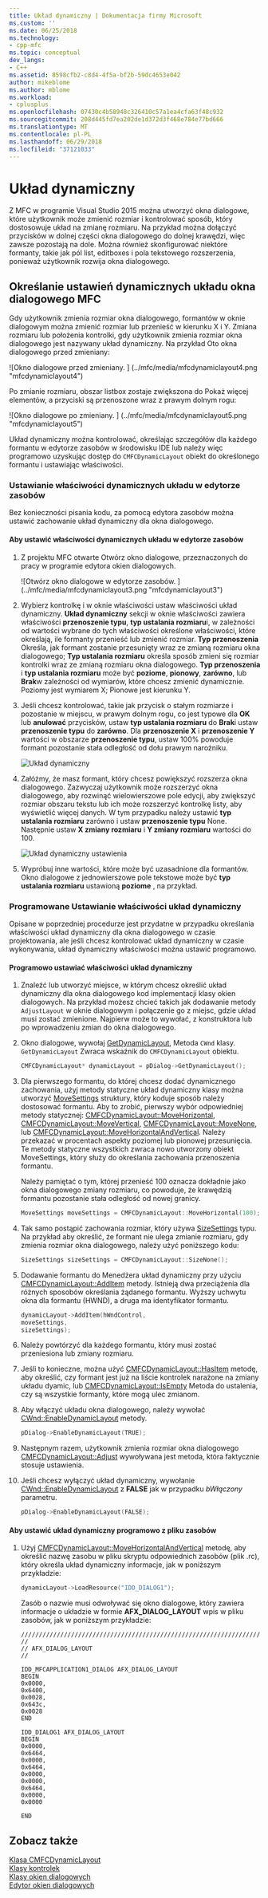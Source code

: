 ```yaml
---
title: Układ dynamiczny | Dokumentacja firmy Microsoft
ms.custom: ''
ms.date: 06/25/2018
ms.technology:
- cpp-mfc
ms.topic: conceptual
dev_langs:
- C++
ms.assetid: 8598cfb2-c8d4-4f5a-bf2b-59dc4653e042
author: mikeblome
ms.author: mblome
ms.workload:
- cplusplus
ms.openlocfilehash: 07430c4b58948c326410c57a1ea4cfa63f48c932
ms.sourcegitcommit: 208d445fd7ea202de1d372d3f468e784e77bd666
ms.translationtype: MT
ms.contentlocale: pl-PL
ms.lasthandoff: 06/29/2018
ms.locfileid: "37121033"
---
```

# <a name="dynamic-layout"></a>Układ dynamiczny

Z MFC w programie Visual Studio 2015 można utworzyć okna dialogowe, które użytkownik może zmienić rozmiar i kontrolować sposób, który dostosowuje układ na zmianę rozmiaru. Na przykład można dołączyć przycisków w dolnej części okna dialogowego do dolnej krawędzi, więc zawsze pozostają na dole. Można również skonfigurować niektóre formanty, takie jak pól list, editboxes i pola tekstowego rozszerzenia, ponieważ użytkownik rozwija okna dialogowego.

## <a name="specifying-dynamic-layout-settings-for-an-mfc-dialog-box"></a>Określanie ustawień dynamicznych układu okna dialogowego MFC

Gdy użytkownik zmienia rozmiar okna dialogowego, formantów w oknie dialogowym można zmienić rozmiar lub przenieść w kierunku X i Y. Zmiana rozmiaru lub położenia kontrolki, gdy użytkownik zmienia rozmiar okna dialogowego jest nazywany układ dynamiczny. Na przykład Oto okna dialogowego przed zmieniany:

![Okno dialogowe przed zmieniany. ] (../mfc/media/mfcdynamiclayout4.png "mfcdynamiclayout4")

Po zmianie rozmiaru, obszar listbox zostaje zwiększona do Pokaż więcej elementów, a przyciski są przenoszone wraz z prawym dolnym rogu:

![Okno dialogowe po zmieniany. ] (../mfc/media/mfcdynamiclayout5.png "mfcdynamiclayout5")

Układ dynamiczny można kontrolować, określając szczegółów dla każdego formantu w edytorze zasobów w środowisku IDE lub należy więc programowo uzyskując dostęp do `CMFCDynamicLayout` obiekt do określonego formantu i ustawiając właściwości.

### <a name="setting-dynamic-layout-properties-in-the-resource-editor"></a>Ustawianie właściwości dynamicznych układu w edytorze zasobów

Bez konieczności pisania kodu, za pomocą edytora zasobów można ustawić zachowanie układ dynamiczny dla okna dialogowego.

#### <a name="to-set-dynamic-layout-properties-in-the-resource-editor"></a>Aby ustawić właściwości dynamicznych układu w edytorze zasobów

1. Z projektu MFC otwarte Otwórz okno dialogowe, przeznaczonych do pracy w programie edytora okien dialogowych.

     ![Otwórz okno dialogowe w edytorze zasobów. ] (../mfc/media/mfcdynamiclayout3.png "mfcdynamiclayout3")

2. Wybierz kontrolkę i w oknie właściwości ustaw właściwości układ dynamiczny. **Układ dynamiczny** sekcji w oknie właściwości zawiera właściwości **przenoszenie typu**, **typ ustalania rozmiaru**i, w zależności od wartości wybrane do tych właściwości określone właściwości, które określają, ile formanty przenieść lub zmienić rozmiar. **Typ przenoszenia** Określa, jak formant zostanie przesunięty wraz ze zmianą rozmiaru okna dialogowego; **Typ ustalania rozmiaru** określa sposób zmieni się rozmiar kontrolki wraz ze zmianą rozmiaru okna dialogowego. **Typ przenoszenia** i **typ ustalania rozmiaru** może być **poziome**, **pionowy**, **zarówno**, lub **Brak**w zależności od wymiarów, które chcesz zmienić dynamicznie. Poziomy jest wymiarem X; Pionowe jest kierunku Y.

3. Jeśli chcesz kontrolować, takie jak przycisk o stałym rozmiarze i pozostanie w miejscu, w prawym dolnym rogu, co jest typowe dla **OK** lub **anulować** przycisków, ustaw **typ ustalania rozmiaru** do  **Brak**i ustaw **przenoszenie typu** do **zarówno**. Dla **przenoszenie X** i **przenoszenie Y** wartości w obszarze **przenoszenie typu**, ustaw 100% powoduje formant pozostanie stała odległość od dołu prawym narożniku.

     ![Układ dynamiczny](../mfc/media/mfcdynamiclayout1.png "mfcdynamiclayout1")

4. Załóżmy, że masz formant, który chcesz powiększyć rozszerza okna dialogowego. Zazwyczaj użytkownik może rozszerzyć okna dialogowego, aby rozwinąć wielowierszowe pole edycji, aby zwiększyć rozmiar obszaru tekstu lub ich może rozszerzyć kontrolkę listy, aby wyświetlić więcej danych. W tym przypadku należy ustawić **typ ustalania rozmiaru** zarówno i ustaw **przenoszenie typu** None. Następnie ustaw **X zmiany rozmiaru** i **Y zmiany rozmiaru** wartości do 100.

     ![Układ dynamiczny ustawienia](../mfc/media/mfcdynamiclayout2.png "mfcdynamiclayout2")

5. Wypróbuj inne wartości, które może być uzasadnione dla formantów. Okno dialogowe z jednowierszowe pole tekstowe może być **typ ustalania rozmiaru** ustawioną **poziome** , na przykład.

### <a name="setting-dynamic-layout-properties-programmatically"></a>Programowane Ustawianie właściwości układ dynamiczny

Opisane w poprzedniej procedurze jest przydatne w przypadku określania właściwości układ dynamiczny dla okna dialogowego w czasie projektowania, ale jeśli chcesz kontrolować układ dynamiczny w czasie wykonywania, układ dynamiczny właściwości można ustawić programowo.

#### <a name="to-set-dynamic-layout-properties-programmatically"></a>Programowo ustawiać właściwości układ dynamiczny

1. Znaleźć lub utworzyć miejsce, w którym chcesz określić układ dynamiczny dla okna dialogowego kod implementacji klasy okien dialogowych. Na przykład możesz chcieć takich jak dodawanie metody `AdjustLayout` w oknie dialogowym i połączenie go z miejsc, gdzie układ musi zostać zmienione. Najpierw może to wywołać, z konstruktora lub po wprowadzeniu zmian do okna dialogowego.

2. Okno dialogowe, wywołaj [GetDynamicLayout](../mfc/reference/cwnd-class.md#getdynamiclayout), Metoda `CWnd` klasy. `GetDynamicLayout` Zwraca wskaźnik do `CMFCDynamicLayout` obiektu.

    ```cpp
    CMFCDynamicLayout* dynamicLayout = pDialog->GetDynamicLayout();
    ```

3. Dla pierwszego formantu, do której chcesz dodać dynamicznego zachowania, użyj metody statyczne układ dynamiczny klasy można utworzyć [MoveSettings](../mfc/reference/cmfcdynamiclayout-class.md#movesettings_structure) struktury, który koduje sposób należy dostosować formantu. Aby to zrobić, pierwszy wybór odpowiedniej metody statycznej: [CMFCDynamicLayout::MoveHorizontal](../mfc/reference/cmfcdynamiclayout-class.md#movehorizontal), [CMFCDynamicLayout::MoveVertical](../mfc/reference/cmfcdynamiclayout-class.md#movevertical), [CMFCDynamicLayout::MoveNone](../mfc/reference/cmfcdynamiclayout-class.md#movenone), lub [CMFCDynamicLayout::MoveHorizontalAndVertical](../mfc/reference/cmfcdynamiclayout-class.md#movehorizontalandvertical). Należy przekazać w procentach aspekty poziomej lub pionowej przesunięcia. Te metody statyczne wszystkich zwraca nowo utworzony obiekt MoveSettings, który służy do określania zachowania przenoszenia formantu.

   Należy pamiętać o tym, której przenieść 100 oznacza dokładnie jako okna dialogowego zmiany rozmiaru, co powoduje, że krawędzią formantu pozostanie stała odległość od nowej granicy.

    ```cpp
    MoveSettings moveSettings = CMFCDynamicLayout::MoveHorizontal(100);
    ```

4. Tak samo postąpić zachowania rozmiar, który używa [SizeSettings](../mfc/reference/cmfcdynamiclayout-class.md#sizesettings_structure) typu. Na przykład aby określić, że formant nie ulega zmianie rozmiaru, gdy zmienia rozmiar okna dialogowego, należy użyć poniższego kodu:

    ```cpp
    SizeSettings sizeSettings = CMFCDynamicLayout::SizeNone();
    ```

5. Dodawanie formantu do Menedżera układ dynamiczny przy użyciu [CMFCDynamicLayout::AddItem](../mfc/reference/cmfcdynamiclayout-class.md#additem) metody. Istnieją dwa przeciążenia dla różnych sposobów określania żądanego formantu. Wyższy uchwytu okna dla formantu (HWND), a druga ma identyfikator formantu.

    ```cpp
    dynamicLayout->AddItem(hWndControl,
    moveSettings,
    sizeSettings);
    ```

6. Należy powtórzyć dla każdego formantu, który musi zostać przeniesiona lub zmiany rozmiaru.

7. Jeśli to konieczne, można użyć [CMFCDynamicLayout::HasItem](../mfc/reference/cmfcdynamiclayout-class.md#hasitem) metodę, aby określić, czy formant jest już na liście kontrolek narażone na zmiany układu dyamic, lub [CMFCDynamicLayout::IsEmpty](../mfc/reference/cmfcdynamiclayout-class.md#isempty) Metoda do ustalenia, czy są wszystkie formanty, które mogą ulec zmianom.

8. Aby włączyć układu okna dialogowego, należy wywołać [CWnd::EnableDynamicLayout](../mfc/reference/cwnd-class.md#enabledynamiclayout) metody.

    ```cpp
    pDialog->EnableDynamicLayout(TRUE);
    ```

9. Następnym razem, użytkownik zmienia rozmiar okna dialogowego [CMFCDynamicLayout::Adjust](../mfc/reference/cmfcdynamiclayout-class.md#adjust) wywoływana jest metoda, która faktycznie stosuje ustawienia.

10. Jeśli chcesz wyłączyć układ dynamiczny, wywołanie [CWnd::EnableDynamicLayout](../mfc/reference/cwnd-class.md#enabledynamiclayout) z **FALSE** jak w przypadku *bWłączony* parametru.

    ```cpp
    pDialog->EnableDynamicLayout(FALSE);
    ```

#### <a name="to-set-the-dynamic-layout-programmatically-from-a-resource-file"></a>Aby ustawić układ dynamiczny programowo z pliku zasobów

1. Użyj [CMFCDynamicLayout::MoveHorizontalAndVertical](../mfc/reference/cmfcdynamiclayout-class.md#movehorizontalandvertical) metodę, aby określić nazwę zasobu w pliku skryptu odpowiednich zasobów (plik .rc), który określa układ dynamiczny informacje, jak w poniższym przykładzie:

    ```cpp
    dynamicLayout->LoadResource("IDD_DIALOG1");
    ```

     Zasób o nazwie musi odwoływać się okno dialogowe, który zawiera informacje o układzie w formie **AFX_DIALOG_LAYOUT** wpis w pliku zasobów, jak w poniższym przykładzie:

    ```RC
    /////////////////////////////////////////////////////////////////////////////
    //
    // AFX_DIALOG_LAYOUT
    //

    IDD_MFCAPPLICATION1_DIALOG AFX_DIALOG_LAYOUT
    BEGIN
    0x0000,
    0x6400,
    0x0028,
    0x643c,
    0x0028
    END

    IDD_DIALOG1 AFX_DIALOG_LAYOUT
    BEGIN
    0x0000,
    0x6464,
    0x0000,
    0x6464,
    0x0000,
    0x0000,
    0x6464,
    0x0000,
    0x0000

    END
    ```

## <a name="see-also"></a>Zobacz także

[Klasa CMFCDynamicLayout](../mfc/reference/cmfcdynamiclayout-class.md)  
[Klasy kontrolek](../mfc/control-classes.md)  
[Klasy okien dialogowych](../mfc/dialog-box-classes.md)  
[Edytor okien dialogowych](../windows/dialog-editor.md)  
